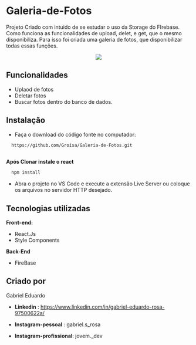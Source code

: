 # Galeria-de-Fotos
Projeto Criado com intuido de se estudar o uso da Storage do FIrebase. Como funciona as funcionalidades de upload, delet, e get, que o mesmo disponibiliza.
Para isso foi criada uma galeria de fotos, que disponibilizar todas essas funções.
  <div align='center'> 
    <img src="https://user-images.githubusercontent.com/98929007/164357207-5afd3446-759c-4f9f-a703-e0393f6ee085.gif" />
  </div>

## Funcionalidades

- Uplaod de fotos
- Deletar fotos
- Buscar fotos dentro do banco de dados.

## Instalação

- Faça o download do código fonte no computador:

```bash
  https://github.com/Groisa/Galeria-de-Fotos.git
  
```
**Após Clonar instale o react**

```bash
  npm install
```
- Abra o projeto no VS Code e execute a extensão Live Server ou coloque os arquivos no servidor HTTP desejado.
## Tecnologias utilizadas

**Front-end:** 
- React.Js 
- Style Components


 **Back-End**
 - FireBase

## Criado por
Gabriel Eduardo 

- **Linkedin** : https://www.linkedin.com/in/gabriel-eduardo-rosa-97500622a/

- **Instagram-pessoal** : gabriel.s_rosa
- **Instagram-profissional**: jovem._dev
